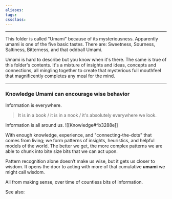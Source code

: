 ```yaml
---
aliases:
tags: 
cssclass:
---
```

---
This folder is called "Umami" because of its mysteriousness. Apparently umami is one of the five basic tastes. There are: Sweetness, Sourness, Saltiness, Bitterness, and that oddball Umami.

Umami is hard to describe but you know when it's there. The same is true of this folder's contents. It's a mixture of insights and ideas, concepts and connections, all mingling together to create that mysterious full mouthfeel that magnificently completes any meal for the mind. 

---
### Knowledge Umami can encourage wise behavior
Information is everywhere. 

> It is in a book / it is in a nook / it's absolutely everywhere we look. 

Information is all around us. 
 ![[Knowledge#^b3288e]]

With enough knowledge, experience, and "connecting-the-dots" that comes from living; we form patterns of insights, heuristics, and helpful models of the world. The better we get, the more complex patterns we are able to chunk into bite size bits that we can act upon. 

Pattern recognition alone doesn’t make us wise, but it gets us closer to wisdom. It opens the door to acting with more of that cumulative **umami** we might call wisdom.

All from making sense, over time of countless bits of information.

See also:


